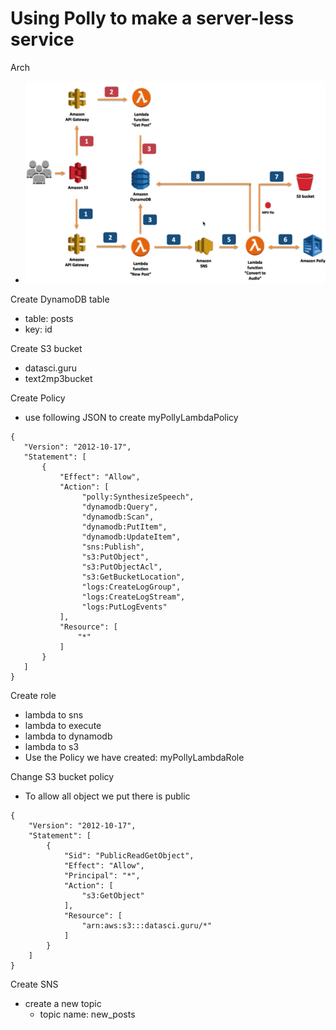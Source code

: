 # Using Polly to make a server-less service

Arch

* ![Arch](../images/polly_site/arch.png)

Create DynamoDB table
* table: posts
* key: id

Create S3 bucket
* datasci.guru
* text2mp3bucket


Create Policy

* use following JSON to create myPollyLambdaPolicy

```
{
   "Version": "2012-10-17",
   "Statement": [
       {
           "Effect": "Allow",
           "Action": [
                "polly:SynthesizeSpeech",
                "dynamodb:Query",
                "dynamodb:Scan",
                "dynamodb:PutItem",
                "dynamodb:UpdateItem",
                "sns:Publish",
                "s3:PutObject",
                "s3:PutObjectAcl",
                "s3:GetBucketLocation",
                "logs:CreateLogGroup",
                "logs:CreateLogStream",
                "logs:PutLogEvents"
           ],
           "Resource": [
               "*"
           ]
       }
   ]
}
```

Create role
* lambda to sns
* lambda to execute
* lambda to dynamodb
* lambda to s3
* Use the Policy we have created: myPollyLambdaRole

Change S3 bucket policy

* To allow all object we put there is public

```
{
	"Version": "2012-10-17",
	"Statement": [
		{
			"Sid": "PublicReadGetObject",
			"Effect": "Allow",
			"Principal": "*",
			"Action": [
				"s3:GetObject"
			],
			"Resource": [
				"arn:aws:s3:::datasci.guru/*"
			]
		}
	]
}
```

Create SNS
* create a new topic
  * topic name: new_posts
